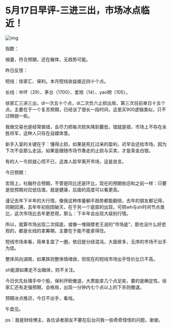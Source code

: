 # 5月17日早评-三进三出，市场冰点临近！

![img](https://pic2.zhimg.com/v2-a1db7b984578fe0dba8d4fc25b5099ea_720w.jpg?source=d16d100b)

指数：

缩量，符合预期，还在箱体，无趋势可能。

昨日反馈：

短线：徐家汇、保利。本月短线收益接近四十个点。

长线：中环（29）、茅台（1700）、爱旭（14）、yao明（105）。

徐家汇三进三出，di一次五十个点，di二次负六止损出局，第三次目前单日十五个点。主要在于一个复苏预期，已经谈了很长一段时间，这里买900逻辑类似，只不过稍弱一些。

我做交易也是经常做错，会尽力把每次损失降到蕞低，错就是错，市场上不存在永胜将军，这种人只存在自媒体里。

新手入室的关键在于：懂得止损，如果是死扛过来的盈利，迟早会还给市场，因为下次不会那么走运，如果是跟随市场节奏走的止损与买卖，才是真金白银。

有的人一亏损就心慌不已，这类人趁早离开市场，这是良言。

今日预期：

宏观上，社融符合预期，不管是同比还是环比，现在的预期依旧和之前一样：只要是低预期对应低估值，就是健康，后面的高度可以看更高。

谨记去年下半年的大行情，像我这种体量躺平趋势都能翻倍，去年的朋友都记得，同期回溯，去年年初抱团破灭，在于另一个底部的出现，可把wh与sh时间节点类比，这次市场比去年更悲观，那么：下半年会出现大级别行情。

所以，就算市场出现二次探底，或像一堆隔壁老王说的“市场底”，那也没什么好悲观的，都是长线的拿筹期，主要在于能不能拿得住。

短线市场来看，简单复盘了一圈，依旧是分歧混沌，大面居多，无序的市场不出手为佳。

整体风向湖南，如果跌则整体情绪弱，但现在的短线市场出手性价比已不高。

sh能源如果走不出箱体，则不关注。

今日优先处理手中个股，保利开盼撤退，大票能拿几个点足矣，要的是确定性。徐家汇还有走强预期，会格局，出现一分钟内七个点以上的下杀则撤退。

预期冰点推迟，今日不出手，看戏。

午盘见。

ps：我是财经博主，各位读者朋友不要在后台问我一些奇奇怪怪的问题，谢谢。
